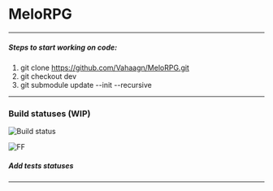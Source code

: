 # MeloRPG

***

##### Steps to start working on code:
1. git clone https://github.com/Vahaagn/MeloRPG.git
2. git checkout dev
3. git submodule update --init --recursive

***
### Build statuses (WIP)

![Build status](http://89.40.126.93:443/app/rest/builds/buildType:(id:MeloRPG_Master)/statusIcon)

![FF](https://img.shields.io/teamcity/http/89.40.126.93:443/s/MeloRPG_Master.svg?style=flat)


##### Add tests statuses
***
